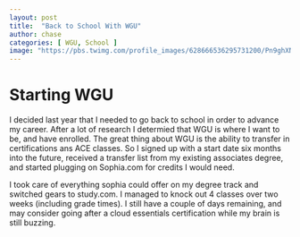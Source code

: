 ```yaml
---
layout: post
title:  "Back to School With WGU"
author: chase
categories: [ WGU, School ]
image: "https://pbs.twimg.com/profile_images/628666536295731200/Pn9ghXNM_400x400.jpg"
---
```

# Starting WGU

I decided last year that I needed to go back to school in order to advance my career. After a lot of research I determied that WGU is where I want to be, and have enrolled. The great thing about WGU is the ability to transfer in certifications ans ACE classes. So I signed up with a start date six months into the future, received a transfer list from my existing associates degree, and started plugging on Sophia.com for credits I would need. 

I took care of everything sophia could offer on my degree track and switched gears to study.com. I managed to knock out 4 classes over two weeks (including grade times). I still have a couple of days remaining, and may consider going after a cloud essentials certification while my brain is still buzzing.